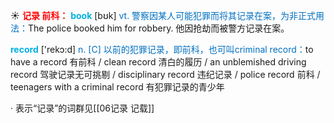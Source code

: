 ☀ <font color="red">**记录 前科：**</font>
<font color="sky blue">**book**</font> [bʊk] 
<font color="#0070c0">vt. 警察因某人可能犯罪而将其记录在案，为非正式用法：</font>The police booked him for robbery. 他因抢劫而被警方记录在案。

<font color="sky blue">**record**</font> ['rekɔ:d] 
<font color="#0070c0">n. [C] 以前的犯罪记录，即前科，也可叫criminal record：</font>to have a record 有前科 / clean record 清白的履历 / an unblemished driving record 驾驶记录无可挑剔 / disciplinary record 违纪记录 / police record 前科 / teenagers with a criminal record 有犯罪记录的青少年

· 表示“记录”的词群见[[06记录 记载]]

